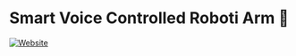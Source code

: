 # Smart Voice Controlled Roboti Arm 🤖

[![Website](https://github.com/prompt-07/Robotic-arn/blob/main/public/pylogo.jpg)](https://www.python.org/doc/)

